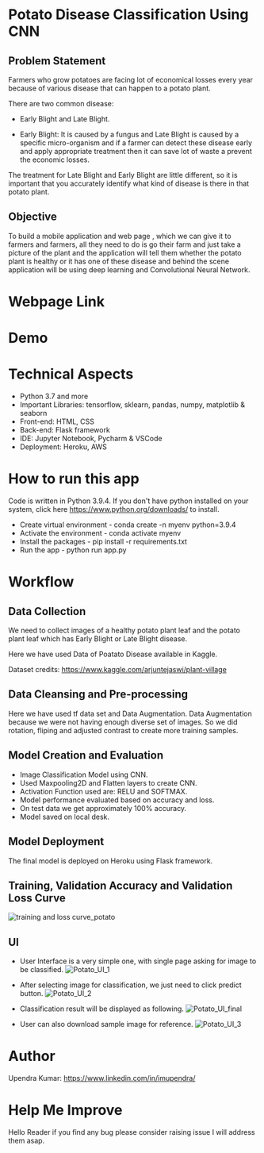 # Potato Disease Classification Using CNN

## Problem Statement
Farmers who grow potatoes are facing lot of economical losses every year because of various disease that can happen to a potato plant.

There are two common disease:
- Early Blight and Late Blight.

- Early Blight: It is caused by a fungus and Late Blight is caused by a specific micro-organism and if a farmer can detect these disease early and apply appropriate treatment then it can save lot of waste a prevent the economic losses.

The treatment for Late Blight and Early Blight are little different, so it is important that you accurately identify what kind of disease is there in that potato plant.

## Objective
To build a mobile application and web page , which we can give it to farmers and farmers, all they need to do is go their farm and just take a picture of the plant and the application will tell them whether the potato plant is healthy or it has one of these disease and behind the scene application will be using deep learning and Convolutional Neural Network.


# Webpage Link


# Demo 


# Technical Aspects

- Python 3.7 and more
- Important Libraries: tensorflow, sklearn, pandas, numpy, matplotlib & seaborn
- Front-end: HTML, CSS 
- Back-end: Flask framework
- IDE: Jupyter Notebook, Pycharm & VSCode 
- Deployment: Heroku, AWS

# How to run this app 

Code is written in Python 3.9.4. If you don't have python installed on your system, click here https://www.python.org/downloads/ to install.

- Create virtual environment - conda create -n myenv python=3.9.4
- Activate the environment - conda activate myenv
- Install the packages - pip install -r requirements.txt
- Run the app - python run app.py

# Workflow

## Data Collection

We need to collect images of a healthy potato plant leaf and the potato plant leaf which has Early Blight or Late Blight disease.

Here we have used Data of Poatato Disease available in Kaggle.

Dataset credits: https://www.kaggle.com/arjuntejaswi/plant-village

## Data Cleansing and Pre-processing
Here we have used tf data set and  Data Augmentation. Data Augmentation because we were not having enough diverse set of images. So we did rotation, fliping and adjusted contrast to create more training samples.

## Model Creation and Evaluation

- Image Classification Model using CNN.
- Used Maxpooling2D and Flatten layers to create CNN.
- Activation Function used are: RELU and SOFTMAX.
- Model performance evaluated based on accuracy and loss.
- On test data we get approximately 100% accuracy.
- Model saved on local desk.


## Model Deployment
The final model is deployed on Heroku using Flask framework.

## Training, Validation Accuracy and Validation Loss Curve
![training and loss curve_potato](https://user-images.githubusercontent.com/72372136/135632014-e29ab0f1-185a-47f2-89bb-c1a2e1cd2e2b.JPG)

## UI
- User Interface is a very simple one, with single page asking for image to be classified.
![Potato_UI_1](https://user-images.githubusercontent.com/72372136/135632335-832ae18c-1d8c-42de-8eb0-7d54c07fe63b.JPG)

- After selecting image for classification, we just need to click predict button.
![Potato_UI_2](https://user-images.githubusercontent.com/72372136/135632485-76650f01-09c0-4679-bb28-e82a6e3d565d.JPG)

- Classification result will be displayed as following.
![Potato_UI_final](https://user-images.githubusercontent.com/72372136/135632580-18aabfa0-180d-4766-b9e5-dbf442edaf76.JPG)

- User can also download sample image for reference.
![Potato_UI_3](https://user-images.githubusercontent.com/72372136/135632744-ea2f1021-0dd9-4d53-9262-8824e8ed1cfe.JPG)

# Author

Upendra Kumar: https://www.linkedin.com/in/imupendra/

# Help Me Improve

Hello Reader if you find any bug please consider raising issue I will address them asap.

